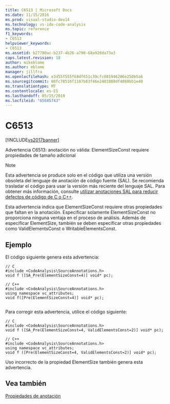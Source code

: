 ```yaml
---
title: C6513 | Microsoft Docs
ms.date: 11/15/2016
ms.prod: visual-studio-dev14
ms.technology: vs-ide-code-analysis
ms.topic: reference
f1_keywords:
- C6513
helpviewer_keywords:
- C6513
ms.assetid: b27780ac-b237-4b26-a796-68a920da73a3
caps.latest.revision: 18
author: mikeblome
ms.author: mblome
manager: jillfra
ms.openlocfilehash: e3d55f555f68df651c39cfc081946206e250b5a6
ms.sourcegitcommit: 08fc78516f1107b83f46e2401888df4868bb1e40
ms.translationtype: MT
ms.contentlocale: es-ES
ms.lasthandoff: 05/15/2019
ms.locfileid: "65685743"
---
```

# <a name="c6513"></a>C6513
[!INCLUDE[vs2017banner](../includes/vs2017banner.md)]

Advertencia C6513: anotación no válida: ElementSizeConst requiere propiedades de tamaño adicional  
  
> [!NOTE]
> Esta advertencia se produce solo en el código que utiliza una versión obsoleta del lenguaje de anotación de código fuente (SAL). Se recomienda trasladar el código para usar la versión más reciente del lenguaje SAL. Para obtener más información, consulte [utilizar anotaciones SAL para reducir defectos de código de C o C++](../code-quality/using-sal-annotations-to-reduce-c-cpp-code-defects.md).  
  
 Esta advertencia indica que ElementSizeConst requiere otras propiedades que faltan en la anotación. Especificar solamente ElementSizeConst no proporciona ninguna ventaja en el proceso de análisis. Además de especificar ElementSize, también se deben especificar otras propiedades como ValidElementsConst o WritableElementsConst.  
  
## <a name="example"></a>Ejemplo  
 El código siguiente genera esta advertencia:  
  
```  
// C  
#include <CodeAnalysis\SourceAnnotations.h>  
void f ([SA_Pre(ElementSizeConst=4)] void* pc);  
  
// C++  
#include <CodeAnalysis\SourceAnnotations.h>  
using namespace vc_attributes;  
void f([Pre(ElementSizeConst=4)] void* pc);  
  
```  
  
 Para corregir esta advertencia, utilice el código siguiente:  
  
```  
// C  
#include <CodeAnalysis\SourceAnnotations.h>  
void f ([SA_Pre(ElementSizeConst=4, ValidElementsConst=2)] void* pc);  
  
// C++  
#include <CodeAnalysis\SourceAnnotations.h>  
using namespace vc_attributes;  
void f ([Pre(ElementSizeConst=4, ValidElementsConst=2)] void* pc);  
```  
  
 Uso incorrecto de la propiedad ElementSize también genera esta advertencia.  
  
## <a name="see-also"></a>Vea también  
 [Propiedades de anotación](https://msdn.microsoft.com/f77b4370-6bda-4294-bd2a-e7d0df182a3d)

